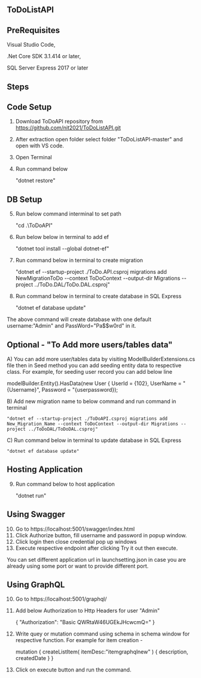 ToDoListAPI
-----------


PreRequisites
-------------

Visual Studio Code,

.Net Core SDK 3.1.414 or later,

SQL Server Express 2017 or later

Steps
-----

Code Setup
----------

1. Download ToDoAPI repository from
https://github.com/nit2021/ToDoListAPI.git
2. After extraction open folder select folder "ToDoListAPI-master"  and open with VS code.
3. Open Terminal
4. Run command below
	
	"dotnet restore"

DB Setup
--------
5. Run below command interminal to set path

	"cd .\ToDoAPI"
	
6. Run below below in terminal to add ef
	
	"dotnet tool install --global dotnet-ef"

7. Run command below in terminal to create migration
	
	"dotnet ef --startup-project ./ToDo.API.csproj migrations add NewMigrationToDo --context ToDoContext --output-dir Migrations --project ../ToDo.DAL/ToDo.DAL.csproj"
	
8. Run command below in terminal to create database in SQL Express
	
	"dotnet ef database update"

The above command will create database with one default username:"Admin" and PassWord="Pa$$w0rd" in it.


Optional - "To Add more users/tables data"
------------------------------------------

A) You can add more user/tables data by visiting ModelBuilderExtensions.cs file then in Seed method you can add seeding entity data to respective class. For example, for seeding user record you can add below line

modelBuilder.Entity<User>().HasData(new User { UserId = {102}, UserName = "{Username}", Password = "{userpassword});
 

B) Add new migration name to below command and run command in terminal
	
	"dotnet ef --startup-project ./ToDoAPI.csproj migrations add New_Migration_Name --context ToDoContext --output-dir Migrations --project ../ToDoDAL/ToDoDAL.csproj"
	

C) Run command below in terminal to update database in SQL Express
	
	"dotnet ef database update"


Hosting Application  
-------------------
	
9. Run command below to host application
	
	"dotnet run"
	
Using Swagger
-------------
	
10. Go to https://localhost:5001/swagger/index.html 
11. Click Authorize button, fill username and password in popup window. 
12. Click login then close credential pop up windows
13. Execute respective endpoint after clicking Try it out then execute.

You can set different application url in launchsetting.json in case you are already using some port or want to provide different port.
	
Using GraphQL
-------------
10. Go to https://localhost:5001/graphql/
11. Add below Authorization to Http Headers for user "Admin"

	{
    		"Authorization": "Basic QWRtaW46UGEkJHcwcmQ="
	}
	
12. Write quey or mutation command using schema in schema window for respective function. For example for item creation -
	
	mutation
	{
	  createListItem(
	    itemDesc:"itemgraphqlnew"
	    )
	    {
		    description,
		    createdDate
	    }
	}
13. Click on execute button and run the command. 
